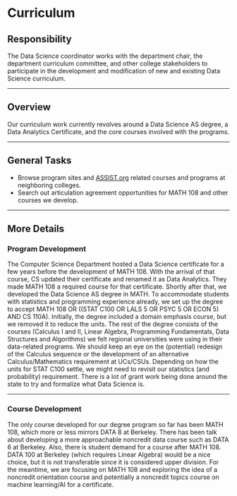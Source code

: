 # Curriculum

## Responsibility
The Data Science coordinator works with the department chair, the department curriculum committee, and other college stakeholders to participate in the development and modification of new and existing Data Science curriculum.

---

## Overview
Our curriculum work currently revolves around a Data Science AS degree, a Data Analytics Certificate, and the core courses involved with the programs.

---

## General Tasks
- Browse program sites and [ASSIST.org](https://assist.org/) related courses and programs at neighboring colleges.
- Search out articulation agreement opportunities for MATH 108 and other courses we develop.

---

## More Details

### Program Development
The Computer Science Department hosted a Data Science certificate for a few years before the development of MATH 108. With the arrival of that course, CS updated their certificate and renamed it as Data Analytics. They made MATH 108 a required course for that certificate. Shortly after that, we developed the Data Science AS degree in MATH. To accommodate students with statistics and programming experience already, we set up the degree to accept MATH 108 OR ((STAT C100 OR LALS 5 OR PSYC 5 OR ECON 5) AND CS 110A). Initially, the degree included a domain emphasis course, but we removed it to reduce the units. The rest of the degree consists of the courses (Calculus I and II, Linear Algebra, Programming Fundamentals, Data Structures and Algorithms) we felt regional universities were using in their data-related programs. We should keep an eye on the (potential) redesign of the Calculus sequence or the development of an alternative Calculus/Mathematics requirement at UCs/CSUs. Depending on how the units for STAT C100 settle, we might need to revisit our statistics (and probability) requirement. There is a lot of grant work being done around the state to try and formalize what Data Science is.

---

### Course Development
The only course developed for our degree program so far has been MATH 108, which more or less mirrors DATA 8 at Berkeley. There has been talk about developing a more approachable noncredit data course such as DATA 6 at Berkeley. Also, there is student demand for a course after MATH 108. DATA 100 at Berkeley (which requires Linear Algebra) would be a nice choice, but it is not transferable since it is considered upper division. For the meantime, we are focusing on MATH 108 and exploring the idea of a noncredit orientation course and potentially a noncredit topics course on machine learning/AI for a certificate.
